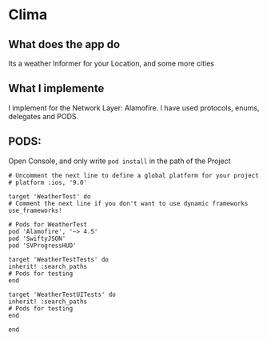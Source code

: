 # Clima

## What does the app do

Its a weather Informer for your Location, and some more cities

## What I implemente
I implement for the Network Layer: Alamofire. I have used protocols, enums, delegates and PODS.

## PODS: 
Open Console, and only write  ```pod install```  in the path of the Project 

```
# Uncomment the next line to define a global platform for your project
# platform :ios, '9.0'

target 'WeatherTest' do
# Comment the next line if you don't want to use dynamic frameworks
use_frameworks!

# Pods for WeatherTest
pod 'Alamofire', '~> 4.5'
pod 'SwiftyJSON'
pod 'SVProgressHUD'

target 'WeatherTestTests' do
inherit! :search_paths
# Pods for testing
end

target 'WeatherTestUITests' do
inherit! :search_paths
# Pods for testing
end

end
```


